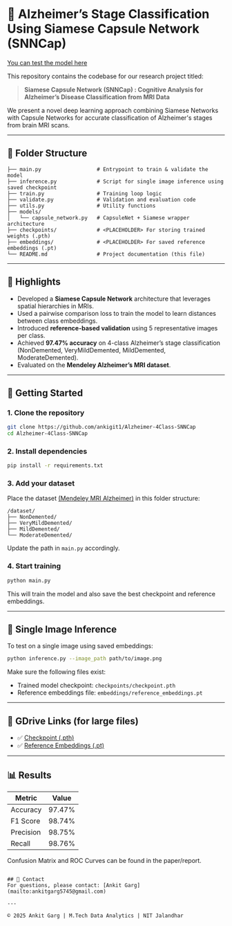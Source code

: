 # 🧠 Alzheimer’s Stage Classification Using Siamese Capsule Network (SNNCap)
[You can test the model here](https://thewiseindia.com/)

This repository contains the codebase for our research project titled:

> **Siamese Capsule Network (SNNCap) : Cognitive Analysis for Alzheimer’s Disease Classification from MRI Data**

We present a novel deep learning approach combining Siamese Networks with Capsule Networks for accurate classification of Alzheimer's stages from brain MRI scans.

---

## 📂 Folder Structure
```
├── main.py                  # Entrypoint to train & validate the model
├── inference.py             # Script for single image inference using saved checkpoint
├── train.py                 # Training loop logic
├── validate.py              # Validation and evaluation code
├── utils.py                 # Utility functions
├── models/
│   └── capsule_network.py   # CapsuleNet + Siamese wrapper architecture
├── checkpoints/             # <PLACEHOLDER> For storing trained weights (.pth)
├── embeddings/              # <PLACEHOLDER> For saved reference embeddings (.pt)
└── README.md                # Project documentation (this file)
```

---

## 📌 Highlights
- Developed a **Siamese Capsule Network** architecture that leverages spatial hierarchies in MRIs.
- Used a pairwise comparison loss to train the model to learn distances between class embeddings.
- Introduced **reference-based validation** using 5 representative images per class.
- Achieved **97.47% accuracy** on 4-class Alzheimer’s stage classification (NonDemented, VeryMildDemented, MildDemented, ModerateDemented).
- Evaluated on the **Mendeley Alzheimer’s MRI dataset**.

---

## 🚀 Getting Started

### 1. Clone the repository
```bash
git clone https://github.com/ankigit1/Alzheimer-4Class-SNNCap
cd Alzheimer-4Class-SNNCap
```

### 2. Install dependencies
```bash
pip install -r requirements.txt
```

### 3. Add your dataset
Place the dataset [(Mendeley MRI Alzheimer)](https://data.mendeley.com/datasets/ch87yswbz4/1) in this folder structure:
```
/dataset/
├── NonDemented/
├── VeryMildDemented/
├── MildDemented/
└── ModerateDemented/
```
Update the path in `main.py` accordingly.

### 4. Start training
```bash
python main.py
```

This will train the model and also save the best checkpoint and reference embeddings.

---

## 🧪 Single Image Inference
To test on a single image using saved embeddings:
```bash
python inference.py --image_path path/to/image.png
```
Make sure the following files exist:
- Trained model checkpoint: `checkpoints/checkpoint.pth`
- Reference embeddings file: `embeddings/reference_embeddings.pt`

---

## 📁 GDrive Links (for large files)
- ✅ [Checkpoint (.pth)](https://drive.google.com/file/d/1H3nt3QSzHjieJSlJ9K4AEpxte_J0lkrX/view?usp=sharing)
- ✅ [Reference Embeddings (.pt)](https://drive.google.com/file/d/1NYieFHumhOl3x5Nc6hazkF9-mvKe5c9y/view?usp=sharing  )

---

## 📊 Results
| Metric       | Value   |
|--------------|---------|
| Accuracy     | 97.47%  |
| F1 Score     | 98.74%  |
| Precision    | 98.75%  |
| Recall       | 98.76%  |

Confusion Matrix and ROC Curves can be found in the paper/report.


```

## 🤝 Contact
For questions, please contact: [Ankit Garg](mailto:ankitgarg5745@gmail.com)

---

© 2025 Ankit Garg | M.Tech Data Analytics | NIT Jalandhar



